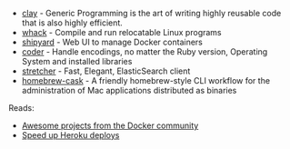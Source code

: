 - [clay](http://claylabs.com/clay/) - Generic Programming is the art of writing highly reusable code that is also highly efficient.
- [whack](https://github.com/mwilliamson/whack) - Compile and run relocatable Linux programs
- [shipyard](https://github.com/ehazlett/shipyard) - Web UI to manage Docker containers
- [coder](https://github.com/rkh/coder) - Handle encodings, no matter the Ruby version, Operating System and installed libraries
- [stretcher](https://github.com/PoseBiz/stretcher) - Fast, Elegant, ElasticSearch client
- [homebrew-cask](https://github.com/phinze/homebrew-cask) - A friendly homebrew-style CLI workflow for the administration of Mac applications distributed as binaries

Reads:

- [Awesome projects from the Docker community](http://blog.docker.io/2013/07/docker-projects-from-the-docker-community/)
- [Speed up Heroku deploys](http://blog.alexmaccaw.com/faster-deploys)
